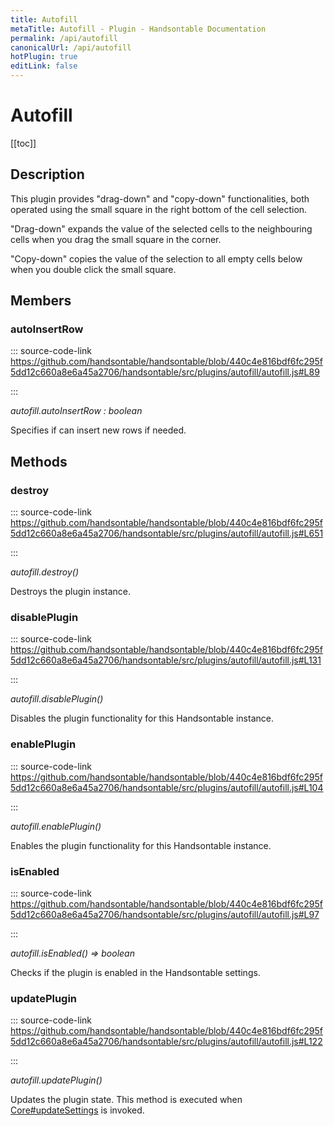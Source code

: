 ```yaml
---
title: Autofill
metaTitle: Autofill - Plugin - Handsontable Documentation
permalink: /api/autofill
canonicalUrl: /api/autofill
hotPlugin: true
editLink: false
---
```


# Autofill

[[toc]]

## Description

This plugin provides "drag-down" and "copy-down" functionalities, both operated using the small square in the right
bottom of the cell selection.

"Drag-down" expands the value of the selected cells to the neighbouring cells when you drag the small
square in the corner.

"Copy-down" copies the value of the selection to all empty cells below when you double click the small square.


## Members

### autoInsertRow

::: source-code-link https://github.com/handsontable/handsontable/blob/440c4e816bdf6fc295f5dd12c660a8e6a45a2706/handsontable/src/plugins/autofill/autofill.js#L89

:::

_autofill.autoInsertRow : boolean_

Specifies if can insert new rows if needed.


## Methods

### destroy

::: source-code-link https://github.com/handsontable/handsontable/blob/440c4e816bdf6fc295f5dd12c660a8e6a45a2706/handsontable/src/plugins/autofill/autofill.js#L651

:::

_autofill.destroy()_

Destroys the plugin instance.



### disablePlugin

::: source-code-link https://github.com/handsontable/handsontable/blob/440c4e816bdf6fc295f5dd12c660a8e6a45a2706/handsontable/src/plugins/autofill/autofill.js#L131

:::

_autofill.disablePlugin()_

Disables the plugin functionality for this Handsontable instance.



### enablePlugin

::: source-code-link https://github.com/handsontable/handsontable/blob/440c4e816bdf6fc295f5dd12c660a8e6a45a2706/handsontable/src/plugins/autofill/autofill.js#L104

:::

_autofill.enablePlugin()_

Enables the plugin functionality for this Handsontable instance.



### isEnabled

::: source-code-link https://github.com/handsontable/handsontable/blob/440c4e816bdf6fc295f5dd12c660a8e6a45a2706/handsontable/src/plugins/autofill/autofill.js#L97

:::

_autofill.isEnabled() ⇒ boolean_

Checks if the plugin is enabled in the Handsontable settings.



### updatePlugin

::: source-code-link https://github.com/handsontable/handsontable/blob/440c4e816bdf6fc295f5dd12c660a8e6a45a2706/handsontable/src/plugins/autofill/autofill.js#L122

:::

_autofill.updatePlugin()_

Updates the plugin state. This method is executed when [Core#updateSettings](@/api/core.md#updatesettings) is invoked.
